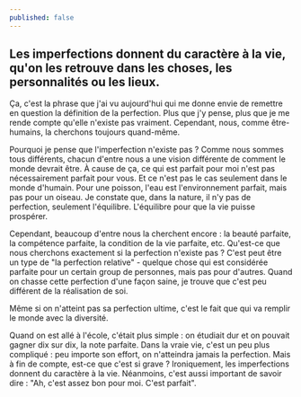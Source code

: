 ```yaml
---
published: false
---
```

## Les imperfections donnent du caractère à la vie, qu'on les retrouve dans les choses, les personnalités ou les lieux.

Ça, c'est la phrase que j'ai vu aujourd'hui qui me donne envie de remettre en question la définition de la perfection. Plus que j'y pense, plus que je me rende compte qu'elle n'existe pas vraiment. Cependant, nous, comme être-humains, la cherchons toujours quand-même.

Pourquoi je pense que l'imperfection n'existe pas ? Comme nous sommes tous différents, chacun d'entre nous a une vision différente de comment le monde devrait être. À cause de ça, ce qui est parfait pour moi n'est pas nécessairement parfait pour vous. Et ce n'est pas le cas seulement dans le monde d'humain. Pour une poisson, l'eau est l'environnement parfait, mais pas pour un oiseau. Je constate que, dans la nature, il n'y pas de perfection, seulement l'équilibre. L'équilibre pour que la vie puisse prospérer.

Cependant, beaucoup d'entre nous la cherchent encore : la beauté parfaite, la compétence parfaite, la condition de la vie parfaite, etc.  Qu'est-ce que nous cherchons exactement si la perfection n'existe pas ? C'est peut être un type de "la perfection relative" - quelque chose qui est considérée parfaite pour un certain group de personnes, mais pas pour d'autres. Quand on chasse cette perfection d'une façon saine, je trouve que c'est peu différent de la réalisation de soi. 

Même si on n'atteint pas sa perfection ultime, c'est le fait que qui va remplir le monde avec la diversité.   

Quand on est allé à l'école, c'était plus simple : on étudiait dur et on pouvait gagner dix sur dix, la note parfaite. Dans la vraie vie, c'est un peu plus compliqué : peu importe son effort, on n'atteindra jamais la perfection. Mais à fin de compte, est-ce que c'est si grave ? Ironiquement, les imperfections donnent du caractère à la vie. Néanmoins, c'est aussi important de savoir dire : "Ah, c'est assez bon pour moi. C'est parfait".
